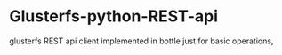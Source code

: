 # Glusterfs-python-REST-api
glusterfs REST api client implemented in bottle just for basic operations, 
